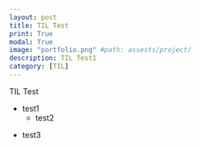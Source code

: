 ```yaml
---
layout: post
title: TIL Test
print: True
modal: True
image: "portfolio.png" #path: assests/project/
description: TIL Test1
category: [TIL]
---
```


TIL Test  

* test1
    - test2
- test3